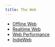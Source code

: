 ```yaml
---
title: The Web
---
```


* [Offline Web](Offline-Web)
* [Realtime Web](Realtime-Web)
* [Web Performance](Web-Performance)
* [IndieWeb](IndieWeb)